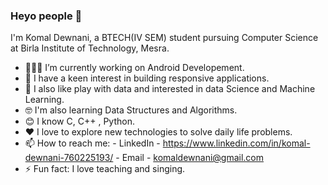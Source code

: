 ### Heyo people 👋
I'm Komal Dewnani, a BTECH(IV SEM) student pursuing Computer Science at Birla Institute of Technology, Mesra.
- 👩🏻‍💻 I’m currently working on Android Developement.
- 🧲    I have a keen interest in building responsive applications.
- 🤩 I also like play with data and interested in data Science and Machine Learning.
-  🤓 I'm also learning Data Structures and Algorithms.
- 😊 I know C, C++ , Python. 
- ❤ I love to explore new technologies to solve daily life problems.
- 📫 How to reach me: 
      - LinkedIn - https://www.linkedin.com/in/komal-dewnani-760225193/
      - Email    - komaldewnani@gmail.com 
- ⚡ Fun fact: I love teaching and singing.


